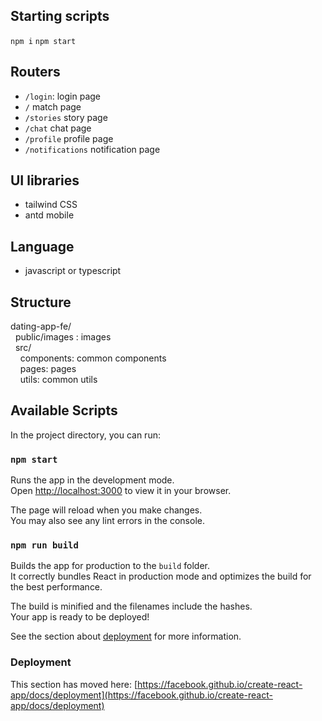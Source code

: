 ## Starting scripts

`npm i`
`npm start`

## Routers

-   `/login`: login page
-   `/` match page
-   `/stories` story page
-   `/chat` chat page
-   `/profile` profile page
-   `/notifications` notification page

## UI libraries
* tailwind CSS
* antd mobile

## Language
* javascript or typescript

## Structure
dating-app-fe/  
  public/images : images      
    src/     
        components: common components     
          pages: pages     
         utils: common utils    


## Available Scripts

In the project directory, you can run:

### `npm start`

Runs the app in the development mode.\
Open [http://localhost:3000](http://localhost:3000) to view it in your browser.

The page will reload when you make changes.\
You may also see any lint errors in the console.

### `npm run build`

Builds the app for production to the `build` folder.\
It correctly bundles React in production mode and optimizes the build for the best performance.

The build is minified and the filenames include the hashes.\
Your app is ready to be deployed!

See the section about [deployment](https://facebook.github.io/create-react-app/docs/deployment) for more information.

### Deployment

This section has moved here: [https://facebook.github.io/create-react-app/docs/deployment](https://facebook.github.io/create-react-app/docs/deployment)
